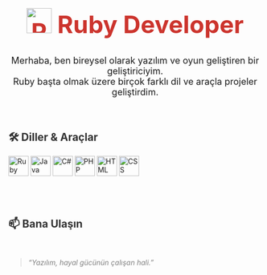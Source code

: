 <!-- Ruby En Üstte ve Büyük -->
<h1 align="center" style="color:#cc342d; font-size:48px; font-weight:bold;">
  <img src="https://cdn.jsdelivr.net/gh/devicons/devicon/icons/ruby/ruby-original.svg" alt="Ruby" width="50" />
  Ruby Developer
</h1>

<!-- Kısa Tanıtım -->
<p align="center" style="font-size:18px;">
  Merhaba, ben bireysel olarak yazılım ve oyun geliştiren bir geliştiriciyim. <br>
  Ruby başta olmak üzere birçok farklı dil ve araçla projeler geliştirdim.
</p>

<br>

<!-- Diller ve Araçlar Başlık -->
<h2 style="color:#333;">🛠️ Diller & Araçlar</h2>

<!-- Logo Sıralı Grid -->
<p>
  <img src="https://cdn.jsdelivr.net/gh/devicons/devicon/icons/ruby/ruby-original.svg" alt="Ruby" width="40" title="Ruby" />
  <img src="https://cdn.jsdelivr.net/gh/devicons/devicon/icons/java/java-original.svg" alt="Java" width="40" title="Java" />
  <img src="https://cdn.jsdelivr.net/gh/devicons/devicon/icons/csharp/csharp-original.svg" alt="C#" width="40" title="C#" />
  <img src="https://cdn.jsdelivr.net/gh/devicons/devicon/icons/php/php-original.svg" alt="PHP" width="40" title="PHP" />
  <img src="https://cdn.jsdelivr.net/gh/devicons/devicon/icons/html5/html5-original.svg" alt="HTML" width="40" title="HTML5" />
  <img src="https://cdn.jsdelivr.net/gh/devicons/devicon/icons/css3/css3-original.svg" alt="CSS" width="40" title="CSS3" />
</p>

<br>


<br>

<!-- İletişim -->
<h2 style="color:#333;">📫 Bana Ulaşın</h2>


<br>

<!-- Alıntı -->
<blockquote style="font-style:italic; color:gray;">
  “Yazılım, hayal gücünün çalışan hali.”
</blockquote>
